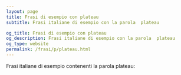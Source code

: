 ```yaml
---
layout: page
title: Frasi di esempio con plateau 
subtitle: Frasi italiane di esempio con la parola  plateau

og_title: Frasi di esempio con plateau 
og_description: Frasi italiane di esempio con la parola  plateau
og_type: website
permalink: /frasi/p/plateau.html
---
```


Frasi italiane di esempio contenenti la parola plateau:


